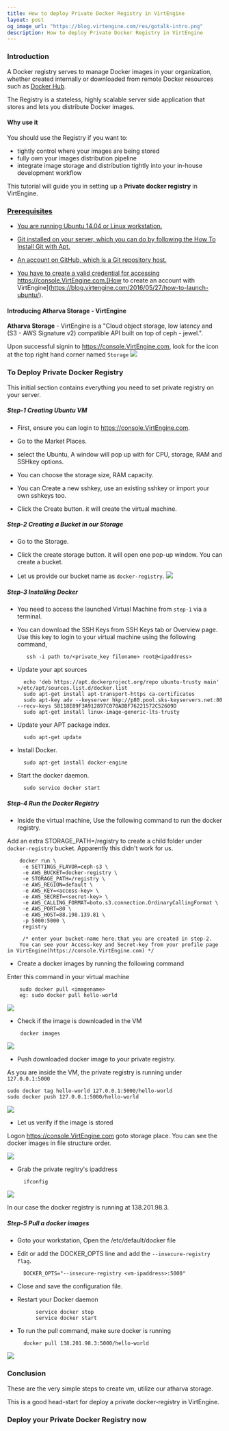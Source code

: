 ```yaml
---
title: How to deploy Private Docker Registry in VirtEngine
layout: post
og_image_url: "https://blog.virtengine.com/res/gotalk-intro.png"
description: How to deploy Private Docker Registry in VirtEngine
---
```


### Introduction

A Docker registry serves to manage Docker images in your organization, whether created internally or downloaded from remote Docker resources such as <a href="https://hub.docker.com/" target="_blank">Docker Hub</a>.

The Registry is a stateless, highly scalable server side application that stores and lets you distribute Docker images.

#### Why use it
You should use the Registry if you want to:

- tightly control where your images are being stored
- fully own your images distribution pipeline
- integrate image storage and distribution tightly into your in-house development workflow

This tutorial will guide you in setting up a **Private docker registry** in VirtEngine.

<a href="https://console.VirtEngine.com" target="_blank">
 

### Prerequisites

* You are running Ubuntu 14.04 or Linux workstation.

* Git installed on your server, which you can do by following the How To Install Git with Apt.

* An account on GitHub, which is a Git repository host.

* You have to create a valid credential for accessing https://console.VirtEngine.com.[How to create an account with VirtEngine](https://blog.virtengine.com/2016/05/27/how-to-launch-ubuntu/).

#### Introducing Atharva Storage - VirtEngine

**Atharva Storage** - VirtEngine is a "Cloud object storage, low latency and (S3 - AWS Signature v2) compatible API  built on top of ceph - jewel.".


Upon successful signin to https://console.VirtEngine.com, look for the icon
at the top right hand corner named `Storage`
![](https://blog.virtengine.com/content/images/2016/06/atharva-1.jpg)

### To Deploy Private Docker Registry

This initial section contains everything you need to set private registry on your server.

##### Step-1 Creating Ubuntu VM

* First, ensure you can login to https://console.VirtEngine.com.

*  Go to the Market Places.

* select the Ubuntu, A window will pop up with for CPU, storage, RAM and SSHkey options.

* You can choose the storage size, RAM capacity.

* You can Create a new sshkey, use an existing sshkey or import your own sshkeys too.

* Click the Create button. it will create the virtual machine.

##### Step-2 Creating a Bucket in our Storage

* Go to the Storage.

* Click the create storage button. it will open one pop-up window. You can create a bucket.

* Let us provide our bucket name as `docker-registry`.
![](https://blog.virtengine.com/content/images/2016/06/one.jpg)

##### Step-3 Installing Docker

* You need to access the launched Virtual Machine from `step-1` via a terminal.

* You can download the SSH Keys from SSH Keys tab or Overview page. Use this key to login to your virtual machine using the following command,

		 ssh -i path to/<private_key filename> root@<ipaddress>

* Update your apt sources

        echo 'deb https://apt.dockerproject.org/repo ubuntu-trusty main' >/etc/apt/sources.list.d/docker.list
		sudo apt-get install apt-transport-https ca-certificates
		sudo apt-key adv --keyserver hkp://p80.pool.sks-keyservers.net:80 --recv-keys 58118E89F3A912897C070ADBF76221572C52609D
		sudo apt-get install linux-image-generic-lts-trusty

* Update your APT package index.

		sudo apt-get update
* Install Docker.

        sudo apt-get install docker-engine
* Start the docker daemon.

		sudo service docker start

##### Step-4 Run the Docker Registry

* Inside the virtual machine, Use the following command to run the docker registry.

Add an extra STORAGE_PATH=/registry  to create a child folder under `docker-registry` bucket. Apparently this didn't work for us.

		docker run \
         -e SETTINGS_FLAVOR=ceph-s3 \
         -e AWS_BUCKET=docker-registry \
         -e STORAGE_PATH=/registry \
         -e AWS_REGION=default \
         -e AWS_KEY=<access-key> \
         -e AWS_SECRET=<secret-key> \
         -e AWS_CALLING_FORMAT=boto.s3.connection.OrdinaryCallingFormat \
         -e AWS_PORT=80 \
         -e AWS_HOST=88.198.139.81 \
         -p 5000:5000 \
         registry

         /* enter your bucket-name here.that you are created in step-2.
        You can see your Access-key and Secret-key from your profile page in VirtEngine(https://console.VirtEngine.com) */

* Create a docker images by running the following command

Enter this command in your virtual machine

		sudo docker pull <imagename>
        eg: sudo docker pull hello-world
![](https://blog.virtengine.com/content/images/2016/06/p1-1.jpg)

*  Check if the image is downloaded in the VM

		docker images


![](https://blog.virtengine.com/content/images/2016/06/p3.jpg)

* Push downloaded docker image to your private registry.

As you are inside the VM, the private registry is running under `127.0.0.1:5000`

	sudo docker tag hello-world 127.0.0.1:5000/hello-world
	sudo docker push 127.0.0.1:5000/hello-world


![](https://blog.virtengine.com/content/images/2016/06/p2-1.jpg)

* Let us verify if the image is stored

Logon https://console.VirtEngine.com goto storage place. You can see the docker images in file structure order.

![](https://blog.virtengine.com/content/images/2016/06/docker-1.jpg)

* Grab the private regitry's ipaddress

    	ifconfig


![](https://blog.virtengine.com/content/images/2016/06/p4.jpg)

In our case the docker registry is running at 138.201.98.3.

##### Step-5 Pull a docker images

* Goto your workstation, Open the /etc/default/docker file

* Edit or add the DOCKER_OPTS line and add the `--insecure-registry flag`.

		DOCKER_OPTS="--insecure-registry <vm-ipaddress>:5000"

* Close and save the configuration file.

* Restart your Docker daemon

			service docker stop
    		service docker start

* To run the pull command, make sure docker is running

    	docker pull 138.201.98.3:5000/hello-world

![](https://blog.virtengine.com/content/images/2016/06/p5.jpg)
### Conclusion

These are the very simple steps to create vm, utilize our atharva storage.

This is a good head-start for deploy a private docker-registry in VirtEngine.

### Deploy your Private Docker Registry now

<a href="https://console.VirtEngine.com" target="_blank">
 
